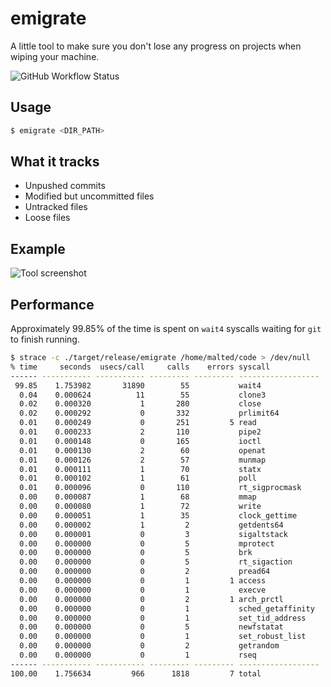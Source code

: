# emigrate
A little tool to make sure you don't lose any progress on projects when wiping your machine.

![GitHub Workflow Status](https://img.shields.io/github/actions/workflow/status/ma1ted/emigrate/rust.yml)

## Usage
```bash
$ emigrate <DIR_PATH>
```

## What it tracks
- Unpushed commits
- Modified but uncommitted files
- Untracked files
- Loose files

## Example

![Tool screenshot](https://github.com/ma1ted/emigrate/assets/59726149/49f3181b-e3b6-4eec-b194-c2caf2fa3d25)

## Performance
Approximately 99.85% of the time is spent on `wait4` syscalls waiting for `git` to finish running.
```bash
$ strace -c ./target/release/emigrate /home/malted/code > /dev/null
% time     seconds  usecs/call     calls    errors syscall
------ ----------- ----------- --------- --------- ------------------
 99.85    1.753982       31890        55           wait4
  0.04    0.000624          11        55           clone3
  0.02    0.000320           1       280           close
  0.02    0.000292           0       332           prlimit64
  0.01    0.000249           0       251         5 read
  0.01    0.000233           2       110           pipe2
  0.01    0.000148           0       165           ioctl
  0.01    0.000130           2        60           openat
  0.01    0.000126           2        57           munmap
  0.01    0.000111           1        70           statx
  0.01    0.000102           1        61           poll
  0.01    0.000096           0       110           rt_sigprocmask
  0.00    0.000087           1        68           mmap
  0.00    0.000080           1        72           write
  0.00    0.000051           1        35           clock_gettime
  0.00    0.000002           1         2           getdents64
  0.00    0.000001           0         3           sigaltstack
  0.00    0.000000           0         5           mprotect
  0.00    0.000000           0         5           brk
  0.00    0.000000           0         5           rt_sigaction
  0.00    0.000000           0         2           pread64
  0.00    0.000000           0         1         1 access
  0.00    0.000000           0         1           execve
  0.00    0.000000           0         2         1 arch_prctl
  0.00    0.000000           0         1           sched_getaffinity
  0.00    0.000000           0         1           set_tid_address
  0.00    0.000000           0         5           newfstatat
  0.00    0.000000           0         1           set_robust_list
  0.00    0.000000           0         2           getrandom
  0.00    0.000000           0         1           rseq
------ ----------- ----------- --------- --------- ------------------
100.00    1.756634         966      1818         7 total
```
